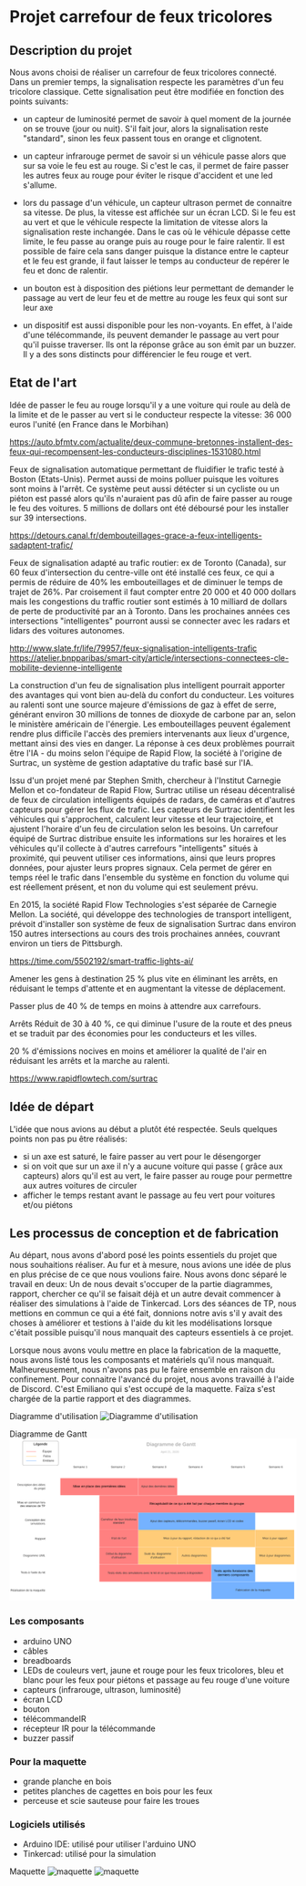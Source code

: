 # Projet carrefour de feux tricolores

<h2>Description du projet</h2>

Nous avons choisi de réaliser un carrefour de feux tricolores connecté.
Dans un premier temps, la signalisation respecte les paramètres d'un feu tricolore classique. Cette signalisation peut être modifiée en fonction des points suivants:

- un capteur de luminosité permet de savoir à quel moment de la journée on se trouve (jour ou nuit). S'il fait jour, alors la signalisation reste "standard", sinon les feux passent tous en orange et clignotent.

- un capteur infrarouge permet de savoir si un véhicule passe alors que sur sa voie le feu est au rouge. Si c'est le cas, il permet de faire passer les autres feux au rouge pour éviter le risque d'accident et une led s'allume.

- lors du passage d'un véhicule, un capteur ultrason permet de connaitre sa vitesse. De plus, la vitesse est affichée sur un écran LCD.
Si le feu est au vert et que le véhicule respecte la limitation de vitesse alors la signalisation reste inchangée. Dans le cas où le véhicule dépasse cette limite, le feu passe au orange puis au rouge pour le faire ralentir. Il est possible de faire cela sans danger puisque la distance entre le capteur et le feu est grande, il faut laisser le temps au conducteur de repérer le feu et donc de ralentir.

- un bouton est à disposition des piétions leur permettant de demander le passage au vert de leur feu et de mettre au rouge les feux qui sont sur leur axe

- un dispositif est aussi disponible pour les non-voyants. En effet, à l'aide d'une télécommande, ils peuvent demander le passage au vert pour qu'il puisse traverser. Ils ont la réponse grâce au son émit par un buzzer. Il y a des sons distincts pour différencier le feu rouge et vert.

<h2>Etat de l'art</h2>

Idée de passer le feu au rouge lorsqu'il y a une voiture qui roule au delà de la limite et de le passer au vert si le conducteur respecte la vitesse: 36 000 euros l'unité (en France dans le Morbihan)

https://auto.bfmtv.com/actualite/deux-commune-bretonnes-installent-des-feux-qui-recompensent-les-conducteurs-disciplines-1531080.html

Feux de signalisation automatique permettant de fluidifier le trafic testé à Boston (Etats-Unis). Permet aussi de moins polluer puisque les voitures sont moins à l'arrêt. Ce système peut aussi détécter si un cycliste ou un piéton est passé alors qu'ils n'auraient pas dû afin de faire passer au rouge le feu des voitures. 5 millions de dollars ont été déboursé pour les installer sur 39 intersections.

https://detours.canal.fr/dembouteillages-grace-a-feux-intelligents-sadaptent-trafic/

Feux de signalisation adapté au trafic routier: ex de Toronto (Canada), sur 60 feux d'intersection du centre-ville ont été installé ces feux, ce qui a permis de réduire de 40% les embouteillages et de diminuer le temps de trajet de 26%. Par croisement il faut compter entre 20 000 et 40 000 dollars mais les congestions du traffic routier sont estimés à 10 milliard de dollars de perte de productivité par an à Toronto.
Dans les prochaines années ces intersections "intelligentes" pourront aussi se connecter avec les radars et lidars des voitures autonomes.

http://www.slate.fr/life/79957/feux-signalisation-intelligents-trafic
https://atelier.bnpparibas/smart-city/article/intersections-connectees-cle-mobilite-devienne-intelligente

La construction d'un feu de signalisation plus intelligent pourrait apporter des avantages qui vont bien au-delà du confort du conducteur. Les voitures au ralenti sont une source majeure d'émissions de gaz à effet de serre, générant environ 30 millions de tonnes de dioxyde de carbone par an, selon le ministère américain de l'énergie. Les embouteillages peuvent également rendre plus difficile l'accès des premiers intervenants aux lieux d'urgence, mettant ainsi des vies en danger. La réponse à ces deux problèmes pourrait être l'IA - du moins selon l'équipe de Rapid Flow, la société à l'origine de Surtrac, un système de gestion adaptative du trafic basé sur l'IA.

Issu d'un projet mené par Stephen Smith, chercheur à l'Institut Carnegie Mellon et co-fondateur de Rapid Flow, Surtrac utilise un réseau décentralisé de feux de circulation intelligents équipés de radars, de caméras et d'autres capteurs pour gérer les flux de trafic. Les capteurs de Surtrac identifient les véhicules qui s'approchent, calculent leur vitesse et leur trajectoire, et ajustent l'horaire d'un feu de circulation selon les besoins. Un carrefour équipé de Surtrac distribue ensuite les informations sur les horaires et les véhicules qu'il collecte à d'autres carrefours "intelligents" situés à proximité, qui peuvent utiliser ces informations, ainsi que leurs propres données, pour ajuster leurs propres signaux. Cela permet de gérer en temps réel le trafic dans l'ensemble du système en fonction du volume qui est réellement présent, et non du volume qui est seulement prévu.

En 2015, la société Rapid Flow Technologies s'est séparée de Carnegie Mellon. La société, qui développe des technologies de transport intelligent, prévoit d'installer son système de feux de signalisation Surtrac dans environ 150 autres intersections au cours des trois prochaines années, couvrant environ un tiers de Pittsburgh.

https://time.com/5502192/smart-traffic-lights-ai/

Amener les gens à destination 25 % plus vite en éliminant les arrêts, en réduisant le temps d'attente et en augmentant la vitesse de déplacement.

Passer plus de 40 % de temps en moins à attendre aux carrefours.

Arrêts Réduit de 30 à 40 %, ce qui diminue l'usure de la route et des pneus et se traduit par des économies pour les conducteurs et les villes.

20 % d'émissions nocives en moins et améliorer la qualité de l'air en réduisant les arrêts et la marche au ralenti.

https://www.rapidflowtech.com/surtrac

<h2>Idée de départ</h2> 

L'idée que nous avions au début a plutôt été respectée. Seuls quelques points non pas pu être réalisés:
- si un axe est saturé, le faire passer au vert pour le désengorger
- si on voit que sur un axe il n'y a aucune voiture qui passe ( grâce aux capteurs) alors qu'il est au vert, le faire passer au rouge pour permettre aux autres voitures de circuler
- afficher le temps restant avant le passage au feu vert pour voitures et/ou piétons

<h2>Les  processus de conception et de fabrication</h2>

Au départ, nous avons d'abord posé les points essentiels du projet que nous souhaitions réaliser. Au fur et à mesure, nous avions une idée de plus en plus précise de ce que nous voulions faire.
Nous avons donc séparé le travail en deux:
Un de nous devait s'occuper de la partie diagrammes, rapport, chercher ce qu'il se faisait déjà et un autre devait commencer à réaliser des simulations à l'aide de Tinkercad.
Lors des séances de TP, nous mettions en commun ce qui a été fait, donnions notre avis s'il y avait des choses à améliorer et testions à l'aide du kit les modélisations lorsque c'était possible puisqu'il nous manquait des capteurs essentiels à ce projet.

Lorsque nous avons voulu mettre en place la fabrication de la maquette, nous avons listé tous les composants et matériels qu'il nous manquait.
Malheureusement, nous n'avons pas pu le faire ensemble en raison du confinement.
Pour connaitre l'avancé du projet, nous avons travaillé à l'aide de Discord. C'est Emiliano qui s'est occupé de la maquette. Faïza s'est chargée de la partie rapport et des diagrammes.

Diagramme d'utilisation
![Diagramme d'utilisation](https://github.com/institut-galilee/2020-potential-eureka/blob/master/doc/Diagrammes/diagramme_utilisation.png)


Diagramme de Gantt
![Diagramme de Gantt](https://github.com/institut-galilee/2020-potential-eureka/blob/master/doc/Diagrammes/diagram_gantt.png)


<h3>Les composants</h3> 

- arduino UNO
- câbles
- breadboards
- LEDs de couleurs vert, jaune et rouge pour les feux tricolores, bleu et blanc pour les feux pour piétons et passage au feu rouge d'une voiture
- capteurs (infrarouge, ultrason, luminosité)
- écran LCD
- bouton
- télécommandeIR
- récepteur IR pour la télécommande
- buzzer passif

<h3>Pour la maquette</h3>

- grande planche en bois
- petites planches de cagettes en bois pour les feux
- perceuse et scie sauteuse pour faire les troues


<h3>Logiciels utilisés</h3>

- Arduino IDE: utilisé pour utiliser l'arduino UNO
- Tinkercad: utilisé pour la simulation

Maquette
![maquette](https://github.com/institut-galilee/2020-potential-eureka/blob/master/doc/20200420172119.JPG)
![maquette](https://github.com/institut-galilee/2020-potential-eureka/blob/master/doc/20200420172107.JPG)
